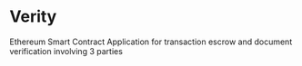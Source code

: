 # Verity
Ethereum Smart Contract Application for transaction escrow and document verification involving 3 parties
